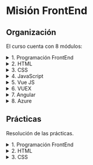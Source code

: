 # Misión FrontEnd

## Organización
El curso cuenta con 8 módulos:

<details>
  <summary>1. Programación FrontEnd</summary>

  ### Módulo 1
  
- ¿Qué es la programación FRONTEND?
- ¿Para qué sirve la programación FRONTEND?
- ¿En qué consiste la programación FRONTEND?
- Tecnologías aplicadas
- SETUP de programación Web
- Estructura de páginas web
- Estructura y limpieza de código
</details>

<details>
  <summary>2. HTML</summary>
  
  ### Módulo 2 

- ¿Qué es HTML?
- Estructura del archivo HTML
- Sintaxis de etiquetas
- Títulos / Headings
- Párrafos / Paragraphs
- Imágenes / Images
- Enlaces / Links
- Tablas / Tables
- Listas / Listas
- Entradas / Input
- Botón / Button
- Formularios / Forms
- Rutas / Routes
- Acomodo / Layout
- Barra de navegación / NavBar - SideBar
- Pie de página / Footer
- Filas y columnas / Rows & Columns
- Propiedades de etiquetas / Properties
- Práctica de HTML
</details>

<details>
  <summary>3. CSS</summary>

  ### Módulo 3

- ¿Qué es CSS?
- Selectores / Selector
- Colores
- Fondos / Background
- Textos y fuentes
- Enlaces y botones / Links
- Acomodo / Box model
- Responsive
- Media Queries
- Grid
- Flexbox
- Librerías de CSS
- Práctica de CSS
</details>

<details>
  <summary>4. JavaScript</summary>

  ### Módulo 4

- ¿Qué es JS?
- Variables, tipos y operadores
- Estructura de programación
- Funciones
- Estructuras de datos
- Objetos
- Excepciones
- Programación Asíncrona
- JS en el navegador
- DOM (Document Object Model
- Eventos
- Consumo de API
- Librerías y paquetes de JS
- Práctica de JS
</details>

<details>
  <summary>5. Vue JS</summary>

  ### Módulo 5
 
- ¿Qué es VueJS?
- Setup de VueJS
- Estructura de archivos y proyecto
- Estilos globales
- Componentes
- Eventos
- Métodos
- Rutas
- JSON Server
- Práctica de Vue
</details>

<details>
  <summary>6. VUEX</summary>

  ### Módulo 6

- ¿Qué es VUEX?
- Patrón de manejo de estado
- Setup
- Estado / State
- Getters
- Mutaciones
- Acciones
- Módulos
- Práctica VUEX
</details>

<details>
  <summary>7. Angular</summary>

  ### Módulo 7

- ¿Qué es Angular?
- Prerequisitos y setup
- Componentes
- Plantillas
- Inyección de dependencias
- Angular CLI
- Aplicación de ejemplo
- Práctica de Angular
- Despliegue de aplicación
</details>

<details>
  <summary>8. Azure</summary>

  ### Módulo 8

- Azure Static Web App
- Setup
- Github Actions
- Mantenimiento de tu aplicación
</details>


## Prácticas
Resolución de las prácticas.

<details>
  <summary>1. Programación FrontEnd</summary>

  ### 🔗 [Módulo 1](01.Intro)
  
- [Toma de requerimientos](01.Intro/requerimientos_de_software.pdf)
- [*Buyer persona*](01.Intro/buyer_persona.pdf)
- [Público objetivo](01.Intro/publico_objetivo.pdf)
- [*Wireframe*](https://rebrand.ly/WFabogabot)
- [UI](https://rebrand.ly/UIabogabot)
</details>

<details>
  <summary>2. HTML</summary>

  ### 🔗 [Módulo 2](02.HTML)
  
- [CodeSandbox (Vista previa)](https://rebrand.ly/HTMLPasteleria)
</details>

<details>
  <summary>3. CSS</summary>

  ### 🔗 [Módulo 3](03.CSS)
  
- [Plan de mercadotecnia](03.CSS/plan_de_mercadotecnia.pdf)
- [CodeSandbox (Vista previa)](https://rebrand.ly/CSSVacunacion)
</details>